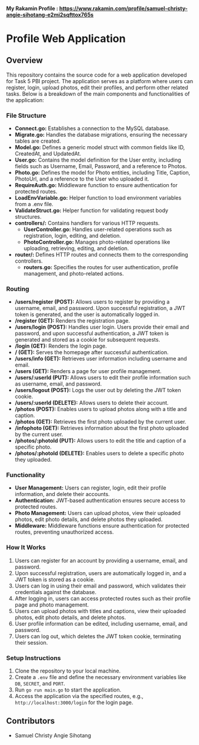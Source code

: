 #### My Rakamin Profile : https://www.rakamin.com/profile/samuel-christy-angie-sihotang-e2mi2sqfttox765s

# Profile Web Application

## Overview
This repository contains the source code for a web application developed for Task 5 PBI project. The application serves as a platform where users can register, login, upload photos, edit their profiles, and perform other related tasks. Below is a breakdown of the main components and functionalities of the application:

### File Structure
- **Connect.go:** Establishes a connection to the MySQL database.
- **Migrate.go:** Handles the database migrations, ensuring the necessary tables are created.
- **Model.go:** Defines a generic model struct with common fields like ID, CreatedAt, and UpdatedAt.
- **User.go:** Contains the model definition for the User entity, including fields such as Username, Email, Password, and a reference to Photos.
- **Photo.go:** Defines the model for Photo entities, including Title, Caption, PhotoUrl, and a reference to the User who uploaded it.
- **RequireAuth.go:** Middleware function to ensure authentication for protected routes.
- **LoadEnvVariable.go:** Helper function to load environment variables from a .env file.
- **ValidateStruct.go:** Helper function for validating request body structures.
- **controllers/:** Contains handlers for various HTTP requests.
  - **UserController.go:** Handles user-related operations such as registration, login, editing, and deletion.
  - **PhotoController.go:** Manages photo-related operations like uploading, retrieving, editing, and deletion.
- **router/:** Defines HTTP routes and connects them to the corresponding controllers.
  - **routers.go:** Specifies the routes for user authentication, profile management, and photo-related actions.

### Routing
- **/users/register (POST):** Allows users to register by providing a username, email, and password. Upon successful registration, a JWT token is generated, and the user is automatically logged in.
- **/register (GET):** Renders the registration page.
- **/users/login (POST):** Handles user login. Users provide their email and password, and upon successful authentication, a JWT token is generated and stored as a cookie for subsequent requests.
- **/login (GET):** Renders the login page.
- **/ (GET):** Serves the homepage after successful authentication.
- **/users/info (GET):** Retrieves user information including username and email.
- **/users (GET):** Renders a page for user profile management.
- **/users/:userId (PUT):** Allows users to edit their profile information such as username, email, and password.
- **/users/logout (POST):** Logs the user out by deleting the JWT token cookie.
- **/users/:userId (DELETE):** Allows users to delete their account.
- **/photos (POST):** Enables users to upload photos along with a title and caption.
- **/photos (GET):** Retrieves the first photo uploaded by the current user.
- **/infophoto (GET):** Retrieves information about the first photo uploaded by the current user.
- **/photos/:photoId (PUT):** Allows users to edit the title and caption of a specific photo.
- **/photos/:photoId (DELETE):** Enables users to delete a specific photo they uploaded.

### Functionality
- **User Management:** Users can register, login, edit their profile information, and delete their accounts.
- **Authentication:** JWT-based authentication ensures secure access to protected routes.
- **Photo Management:** Users can upload photos, view their uploaded photos, edit photo details, and delete photos they uploaded.
- **Middleware:** Middleware functions ensure authentication for protected routes, preventing unauthorized access.

### How It Works
1. Users can register for an account by providing a username, email, and password.
2. Upon successful registration, users are automatically logged in, and a JWT token is stored as a cookie.
3. Users can log in using their email and password, which validates their credentials against the database.
4. After logging in, users can access protected routes such as their profile page and photo management.
5. Users can upload photos with titles and captions, view their uploaded photos, edit photo details, and delete photos.
6. User profile information can be edited, including username, email, and password.
7. Users can log out, which deletes the JWT token cookie, terminating their session.

### Setup Instructions
1. Clone the repository to your local machine.
2. Create a `.env` file and define the necessary environment variables like `DB`, `SECRET`, and `PORT`.
3. Run `go run main.go` to start the application.
4. Access the application via the specified routes, e.g., `http://localhost:3000/login` for the login page.

## Contributors
- Samuel Christy Angie Sihotang
